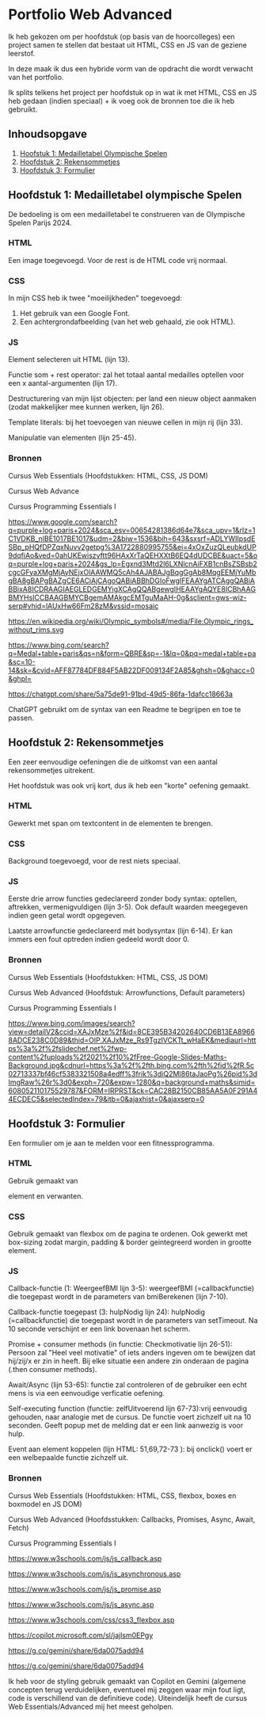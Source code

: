 # Portfolio Web Advanced

Ik heb gekozen om per hoofdstuk (op basis van de hoorcolleges) een project samen te stellen dat bestaat uit HTML, CSS en JS van de geziene leerstof.

In deze maak ik dus een hybride vorm van de opdracht die wordt verwacht van het portfolio.

Ik splits telkens het project per hoofdstuk op in wat ik met HTML, CSS en JS heb gedaan (indien speciaal) + ik voeg ook de bronnen toe die ik heb gebruikt.

## Inhoudsopgave
1. [Hoofstuk 1: Medailletabel Olympische Spelen](#hoofdstuk-1-medailletabel-olympische-spelen)
2. [Hoofdstuk 2: Rekensommetjes](#hoofdstuk-2-rekensommetjes)
3. [Hoofdstuk 3: Formulier](#hoofdstuk-3-formulier)

## Hoofdstuk 1: Medailletabel olympische Spelen

De bedoeling is om een medailletabel te construeren van de Olympische Spelen Parijs 2024.

### HTML

Een image toegevoegd. Voor de rest is de HTML code vrij normaal.

### CSS

In mijn CSS heb ik twee "moeilijkheden" toegevoegd:
1. Het gebruik van een Google Font.
2. Een achtergrondafbeelding (van het web gehaald, zie ook HTML).

### JS

Element selecteren uit HTML (lijn 13).

Functie som + rest operator: zal het totaal aantal medailles optellen voor een x aantal-argumenten (lijn 17).

Destructurering van mijn lijst objecten: per land een nieuw object aanmaken (zodat makkelijker mee kunnen werken, lijn 26).

Template literals: bij het toevoegen van nieuwe cellen in mijn rij (lijn 33).

Manipulatie van elementen (lijn 25-45).

### Bronnen

Cursus Web Essentials (Hoofdstukken: HTML, CSS, JS DOM)

Cursus Web Advance 

Cursus Programming Essentials I

https://www.google.com/search?q=purple+log+paris+2024&sca_esv=00654281386d64e7&sca_upv=1&rlz=1C1VDKB_nlBE1017BE1017&udm=2&biw=1536&bih=643&sxsrf=ADLYWIIpsdESBp_pHQfDPZqxNuvv2getpg%3A1722880995755&ei=4xOxZuzQLeubkdUP9dqfiAo&ved=0ahUKEwiszvftt96HAxXrTaQEHXXtB6EQ4dUDCBE&uact=5&oq=purple+log+paris+2024&gs_lp=Egxnd3Mtd2l6LXNlcnAiFXB1cnBsZSBsb2cgcGFyaXMgMjAyNEjxOlAAWMQ5cAh4AJABAJgBqgGgAb8MqgEEMjYuMbgBA8gBAPgBAZgCE6ACiAjCAgoQABiABBhDGIoFwgIFEAAYgATCAggQABiABBixA8ICDRAAGIAEGLEDGEMYigXCAgQQABgewgIHEAAYgAQYE8ICBhAAGBMYHsICCBAAGBMYCBgemAMAkgcEMTguMaAH-0g&sclient=gws-wiz-serp#vhid=lAUxHw66Fm28zM&vssid=mosaic

https://en.wikipedia.org/wiki/Olympic_symbols#/media/File:Olympic_rings_without_rims.svg

https://www.bing.com/search?q=Medal+table+paris&qs=n&form=QBRE&sp=-1&lq=0&pq=medal+table+pa&sc=10-14&sk=&cvid=AFF87784DF884F5AB22DF009134F2A85&ghsh=0&ghacc=0&ghpl=

https://chatgpt.com/share/5a75de91-91bd-49d5-86fa-1dafcc18663a

ChatGPT gebruikt om de syntax van een Readme te begrijpen en toe te passen.


## Hoofdstuk 2: Rekensommetjes

Een zeer eenvoudige oefeningen die de uitkomst van een aantal rekensommetjes uitrekent.

Het hoofdstuk was ook vrij kort, dus ik heb een "korte" oefening gemaakt.

### HTML

Gewerkt met span om textcontent in de elementen te brengen.

### CSS

Background toegevoegd, voor de rest niets speciaal.

### JS

Eerste drie arrow functies gedeclareerd zonder body syntax: optellen, aftrekken, vermenigvuldigen (lijn 3-5). Ook default waarden meegegeven indien geen getal wordt opgegeven.

Laatste arrowfunctie gedeclareerd mét bodysyntax (lijn 6-14). Er kan immers een fout optreden indien gedeeld wordt door 0.

### Bronnen

Cursus Web Essentials (Hoofdstukken: HTML, CSS, JS DOM)

Cursus Web Advanced (Hoofdstuk: Arrowfunctions, Default parameters)

Cursus Programming Essentials I

https://www.bing.com/images/search?view=detailV2&ccid=XAJxMze%2f&id=8CE395B34202640CD6B13EA89668ADCE238C0D89&thid=OIP.XAJxMze_Rs9TgzIVCKTt_wHaEK&mediaurl=https%3a%2f%2fslidechef.net%2fwp-content%2fuploads%2f2021%2f10%2fFree-Google-Slides-Maths-Background.jpg&cdnurl=https%3a%2f%2fth.bing.com%2fth%2fid%2fR.5c02713337bf46cf5383321508a4edff%3frik%3diQ2MI86taJaoPg%26pid%3dImgRaw%26r%3d0&exph=720&expw=1280&q=background+maths&simid=608052110175529787&FORM=IRPRST&ck=CAC28B2150CB85AA5A0F291A44ECDEC5&selectedIndex=79&itb=0&ajaxhist=0&ajaxserp=0

## Hoofdstuk 3: Formulier

Een formulier om je aan te melden voor een fitnessprogramma.

### HTML

Gebruik gemaakt van <form> element en verwanten.

### CSS

Gebruik gemaakt van flexbox om de pagina te ordenen.
Ook gewerkt met box-sizing zodat margin, padding & border geintegreerd worden in grootte element.

### JS

Callback-functie (1: WeergeefBMI lijn 3-5): weergeefBMI (=callbackfunctie) die toegepast wordt in de parameters van bmiBerekenen (lijn 7-10).

Callback-functie toegepast (3: hulpNodig lijn 24): hulpNodig (=callbackfunctie) die toegepast wordt in de parameters van setTimeout. Na 10 seconde verschijnt er een link bovenaan het scherm.

Promise + consumer methods (in functie: Checkmotivatie lijn 26-51): Persoon zal "Heel veel motivatie" of iets anders ingeven om te bewijzen dat hij/zij/x er zin in heeft.
Bij elke situatie een andere zin onderaan de pagina (.then consumer methods).

Await/Async (lijn 53-65): functie zal controleren of de gebruiker een echt mens is via een eenvoudige verficatie oefening.

Self-executing function (functie: zelfUitvoerend lijn 67-73):vrij eenvoudig gehouden, naar analogie met de cursus. De functie voert zichzelf uit na 10 seconden. Geeft popup met de melding dat er een link aanwezig is voor hulp.


Event aan element koppelen (lijn HTML: 51,69,72-73 ): bij onclick() voert er een welbepaalde functie zichzelf uit.

### Bronnen

Cursus Web Essentials (Hoofdstukken: HTML, CSS, flexbox, boxes en boxmodel en JS DOM)

Cursus Web Advanced (Hoofdsstukken: Callbacks, Promises, Async, Await, Fetch)

Cursus Programming Essentials I

https://www.w3schools.com/js/js_callback.asp

https://www.w3schools.com/js/js_asynchronous.asp

https://www.w3schools.com/js/js_promise.asp

https://www.w3schools.com/js/js_async.asp

https://www.w3schools.com/css/css3_flexbox.asp

https://copilot.microsoft.com/sl/jajlsm0EPgy

https://g.co/gemini/share/6da0075add94

https://g.co/gemini/share/6da0075add94

Ik heb voor de styling gebruik gemaakt van Copilot en Gemini (algemene concepten terug verduidelijken, eventueel mij zeggen waar mijn fout ligt, code is verschillend van de definitieve code). Uiteindelijk heeft de cursus Web Essentials/Advanced mij het meest geholpen.


